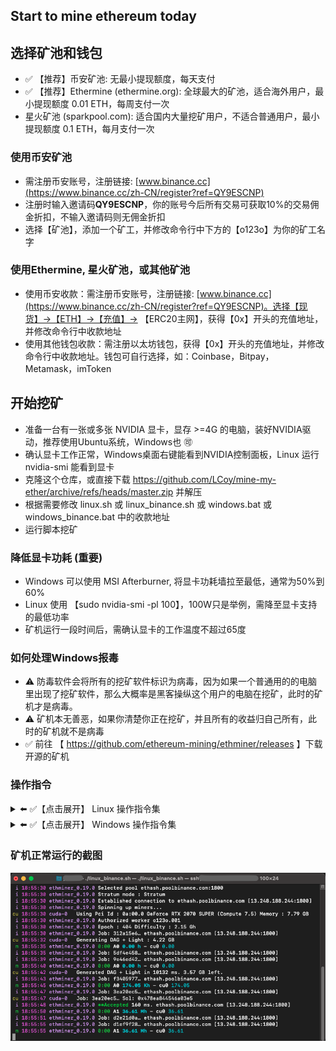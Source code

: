 ## Start to mine ethereum today

## 选择矿池和钱包
- ✅ 【推荐】币安矿池: 无最小提现额度，每天支付
- ✅ 【推荐】Ethermine (ethermine.org): 全球最大的矿池，适合海外用户，最小提现额度 0.01 ETH，每周支付一次
- 星火矿池 (sparkpool.com): 适合国内大量挖矿用户，不适合普通用户，最小提现额度 0.1 ETH，每月支付一次

### 使用币安矿池
- 需注册币安账号，注册链接: [www.binance.cc](https://www.binance.cc/zh-CN/register?ref=QY9ESCNP)
- 注册时输入邀请码**QY9ESCNP**，你的账号今后所有交易可获取10%的交易佣金折扣，不输入邀请码则无佣金折扣
- 选择【矿池】，添加一个矿工，并修改命令行中下方的【o123o】为你的矿工名字

### 使用Ethermine, 星火矿池，或其他矿池
- 使用币安收款：需注册币安账号，注册链接: [www.binance.cc](https://www.binance.cc/zh-CN/register?ref=QY9ESCNP)。选择【现货】->【ETH】->【充值】-> 【ERC20主网】，获得【0x】开头的充值地址，并修改命令行中收款地址
- 使用其他钱包收款：需注册以太坊钱包，获得【0x】开头的充值地址，并修改命令行中收款地址。钱包可自行选择，如：Coinbase，Bitpay，Metamask，imToken

## 开始挖矿
- 准备一台有一张或多张 NVIDIA 显卡，显存 >=4G 的电脑，装好NVIDIA驱动，推荐使用Ubuntu系统，Windows也 🉑️
- 确认显卡工作正常，Windows桌面右键能看到NVIDIA控制面板，Linux 运行 nvidia-smi 能看到显卡
- 克隆这个仓库，或直接下载 https://github.com/LCoy/mine-my-ether/archive/refs/heads/master.zip 并解压
- 根据需要修改 linux.sh 或 linux_binance.sh 或 windows.bat 或 windows_binance.bat 中的收款地址
- 运行脚本挖矿

### 降低显卡功耗 (重要)
- Windows 可以使用 MSI Afterburner, 将显卡功耗墙拉至最低，通常为50%到60%
- Linux 使用 【sudo nvidia-smi -pl 100】，100W只是举例，需降至显卡支持的最低功率
- 矿机运行一段时间后，需确认显卡的工作温度不超过65度

### 如何处理Windows报毒
- ⚠️ 防毒软件会将所有的挖矿软件标识为病毒，因为如果一个普通用的的电脑里出现了挖矿软件，那么大概率是黑客操纵这个用户的电脑在挖矿，此时的矿机才是病毒。
- ⚠️ 矿机本无善恶，如果你清楚你正在挖矿，并且所有的收益归自己所有，此时的矿机就不是病毒
- ✅ 前往 【 https://github.com/ethereum-mining/ethminer/releases 】下载开源的矿机

### 操作指令
<details>
  <summary> ⬅️ ✅【点击展开】 Linux 操作指令集</summary>
  
### Linux Binance pool
```bash
./bin/ethminer_0.19.0 -URP stratum+tcp://o123o.001@ethash.poolbinance.com:1800
```

### Linux ethermine
```bash
./bin/ethminer_0.19.0 -URP stratum1+tcp://0xc538EeEdb560aF038ab3E93E9FEaD402e16e82e8.001@asia1.ethermine.org:4444
```

### Linux sparkpool
```bash
./bin/ethminer_0.19.0 -URP stratum1+tcp://0xc538EeEdb560aF038ab3E93E9FEaD402e16e82e8.001@cn.sparkpool.com:3333
```
</details>


<details>
  <summary> ⬅️ ✅【点击展开】 Windows 操作指令集</summary>

### Windows Binance pool
```bash
bin/ethminer_0.18.0.exe -P -URP stratum+tcp://o123o.001@ethash.poolbinance.com:1800
```

### Windows ethermine
```bash
bin/ethminer_0.18.0.exe -P stratum1+tcp://0xc538EeEdb560aF038ab3E93E9FEaD402e16e82e8.001@asia1.ethermine.org:4444
```

### Windows sparkpool
```bash
bin/ethminer_0.18.0.exe -P stratum1+tcp://0xc538EeEdb560aF038ab3E93E9FEaD402e16e82e8.001@cn.sparkpool.com:3333
```
</details>


### 矿机正常运行的截图
![Miner_Running](image/Miner_Running.png)


